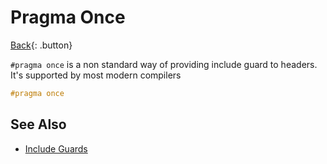 # Pragma Once

[Back](../../index.md){: .button}

`#pragma once` is a non standard way of providing include guard to headers. It's supported by most modern compilers

```cpp
#pragma once
```

## See Also

- [Include Guards](../c/include-guard.md)
